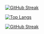 <!--
**wendylw/wendylw** is a ✨ _special_ ✨ repository because its `README.md` (this file) appears on your GitHub profile.

Here are some ideas to get you started:

- 🔭 I’m currently working on ...
- 🌱 I’m currently learning ...
- 👯 I’m looking to collaborate on ...
- 🤔 I’m looking for help with ...
- 💬 Ask me about ...
- 📫 How to reach me: ...
- 😄 Pronouns: ...
- ⚡ Fun fact: ...
-->
[![GitHub Streak](https://streak-stats.demolab.com?user=wendylw&theme=shadow-purple&mode=weekly)](https://git.io/streak-stats)

[![Top Langs](https://github-readme-stats.vercel.app/api/top-langs/?username=wendylw&layout=compact)](https://github.com/wendylw/wendylw/edit/main/README.md)

[![GitHub Streak](https://streak-stats.demolab.com/?user=wendylw&theme=shadow-purple	)](https://git.io/streak-stats)
